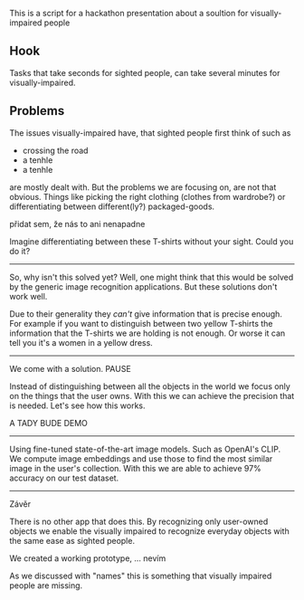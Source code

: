 This is a script for a hackathon presentation about a soultion for visually-impaired people

## Hook

Tasks that take seconds for sighted people, can take several minutes for visually-impaired.

## Problems

The issues visually-impaired have, that sighted people first think of such as

- crossing the road
- a tenhle
- a tenhle

are mostly dealt with. But the problems we are focusing on, are not that obvious.
Things like picking the right clothing (clothes from wardrobe?) or differentiating between different(ly?) packaged-goods.

přidat sem, že nás to ani nenapadne

[//]: # (While these things may be a routine for sighted people,)

[//]: # (they can pose a *significant* challenge for visually-impaired.)

Imagine differentiating between these T-shirts without your sight. Could you do it?

----

So, why isn't this solved yet? Well, one might think that this would be solved
by the generic image recognition applications. But these solutions don't work well.

Due to their generality they *can't* give information that is precise enough. For example
if you want to distinguish between two yellow T-shirts the information that the T-shirts
we are holding is not enough. Or worse it can tell you it's a women in a yellow dress.

----

We come with a solution. PAUSE

Instead of distinguishing between all the objects in the world we focus only on the things
that the user owns. With this we can achieve the precision that is needed. Let's see how
this works.

A TADY BUDE DEMO

---- 

Using fine-tuned state-of-the-art image models. Such as OpenAI's CLIP.
We compute image embeddings and use those to find the most similar image in the user's
collection. With this we are able to achieve 97% accuracy on our test dataset.


---
Závěr

There is no other app that does this. By recognizing only user-owned objects
we enable the visually impaired to recognize
everyday objects with the same ease as sighted people.

We created a working prototype, ... nevím

As we discussed with "names" this is something that visually impaired people are missing. 

